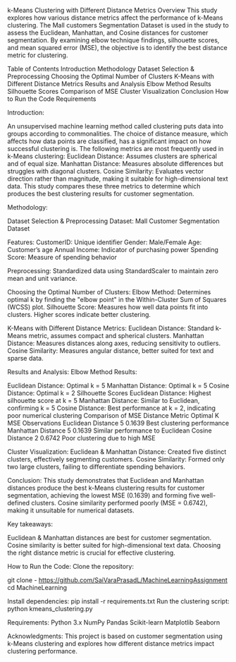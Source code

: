 k-Means Clustering with Different Distance Metrics
Overview
This study explores how various distance metrics affect the performance of k-Means clustering.  The Mall customers Segmentation Dataset is used in the study to assess the Euclidean, Manhattan, and Cosine distances for customer segmentation.  By examining elbow technique findings, silhouette scores, and mean squared error (MSE), the objective is to identify the best distance metric for clustering.

Table of Contents
Introduction
Methodology
Dataset Selection & Preprocessing
Choosing the Optimal Number of Clusters
K-Means with Different Distance Metrics
Results and Analysis
Elbow Method Results
Silhouette Scores
Comparison of MSE
Cluster Visualization
Conclusion
How to Run the Code
Requirements


Introduction:

An unsupervised machine learning method called clustering puts data into groups according to commonalities.  The choice of distance measure, which affects how data points are classified, has a significant impact on how successful clustering is.  The following metrics are most frequently used in k-Means clustering:
Euclidean Distance: Assumes clusters are spherical and of equal size.
Manhattan Distance: Measures absolute differences but struggles with diagonal clusters.
Cosine Similarity: Evaluates vector direction rather than magnitude, making it suitable for high-dimensional text data.
This study compares these three metrics to determine which produces the best clustering results for customer segmentation.

Methodology:

Dataset Selection & Preprocessing
Dataset: Mall Customer Segmentation Dataset

Features:
CustomerID: Unique identifier
Gender: Male/Female
Age: Customer’s age
Annual Income: Indicator of purchasing power
Spending Score: Measure of spending behavior

Preprocessing:
Standardized data using StandardScaler to maintain zero mean and unit variance.

Choosing the Optimal Number of Clusters:
Elbow Method: Determines optimal k by finding the "elbow point" in the Within-Cluster Sum of Squares (WCSS) plot.
Silhouette Score: Measures how well data points fit into clusters. Higher scores indicate better clustering.

K-Means with Different Distance Metrics:
Euclidean Distance: Standard k-Means metric, assumes compact and spherical clusters.
Manhattan Distance: Measures distances along axes, reducing sensitivity to outliers.
Cosine Similarity: Measures angular distance, better suited for text and sparse data.

Results and Analysis:
Elbow Method Results:

Euclidean Distance: Optimal k = 5
Manhattan Distance: Optimal k = 5
Cosine Distance: Optimal k = 2
Silhouette Scores
Euclidean Distance: Highest silhouette score at k = 5
Manhattan Distance: Similar to Euclidean, confirming k = 5
Cosine Distance: Best performance at k = 2, indicating poor numerical clustering
Comparison of MSE
Distance Metric	Optimal K	MSE	Observations
Euclidean Distance	5	0.1639	Best clustering performance
Manhattan Distance	5	0.1639	Similar performance to Euclidean
Cosine Distance	2	0.6742	Poor clustering due to high MSE

Cluster Visualization:
Euclidean & Manhattan Distance: Created five distinct clusters, effectively segmenting customers.
Cosine Similarity: Formed only two large clusters, failing to differentiate spending behaviors.

Conclusion:
This study demonstrates that Euclidean and Manhattan distances produce the best k-Means clustering results for customer segmentation, achieving the lowest MSE (0.1639) and forming five well-defined clusters. Cosine similarity performed poorly (MSE = 0.6742), making it unsuitable for numerical datasets.

Key takeaways:

Euclidean & Manhattan distances are best for customer segmentation.
Cosine similarity is better suited for high-dimensional text data.
Choosing the right distance metric is crucial for effective clustering.

How to Run the Code:
Clone the repository:

git clone - https://github.com/SaiVaraPrasadL/MachineLearningAssignment
cd MachineLearning

Install dependencies:
pip install -r requirements.txt
Run the clustering script:
python kmeans_clustering.py

Requirements:
Python 3.x
NumPy
Pandas
Scikit-learn
Matplotlib
Seaborn

Acknowledgments:
This project is based on customer segmentation using k-Means clustering and explores how different distance metrics impact clustering performance.
